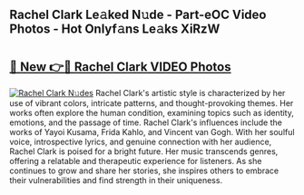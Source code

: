 ## Rachel Clark Le𝚊ked N𝚞de - Part-eOC Video Photos - Hot Onlyf𝚊ns Le𝚊ks XiRzW

# <h2><a href="http://ab51132.deff.icu/?id=Rachel+Clark">🔗 New 👉🔴 Rachel Clark VIDEO Photos</a></h2>

[![Rachel Clark N𝚞des](https://i.imgur.com/rIISA9y.gif)](http://ab51132.deff.icu/?id=Rachel+Clark)
Rachel Clark's artistic style is characterized by her use of vibrant colors, intricate patterns, and thought-provoking themes. Her works often explore the human condition, examining topics such as identity, emotions, and the passage of time. Rachel Clark's influences include the works of Yayoi Kusama, Frida Kahlo, and Vincent van Gogh. With her soulful voice, introspective lyrics, and genuine connection with her audience, Rachel Clark is poised for a bright future. Her music transcends genres, offering a relatable and therapeutic experience for listeners. As she continues to grow and share her stories, she inspires others to embrace their vulnerabilities and find strength in their uniqueness.
